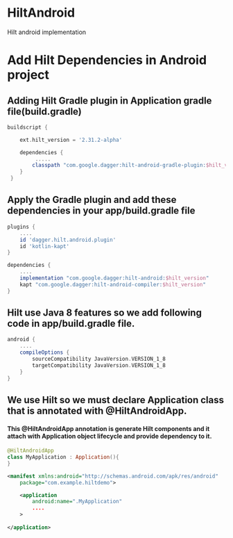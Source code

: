 # HiltAndroid
Hilt android implementation

# Add Hilt Dependencies in Android project 

## Adding Hilt Gradle plugin in Application gradle file(build.gradle)

```groovy
buildscript {

    ext.hilt_version = '2.31.2-alpha'

    dependencies {
         .....
        classpath "com.google.dagger:hilt-android-gradle-plugin:$hilt_version"
    }
 }

```

## Apply the Gradle plugin and add these dependencies in your app/build.gradle file
```groovy
plugins {
    ....
    id 'dagger.hilt.android.plugin'
    id 'kotlin-kapt'
}

dependencies {
    ....
    implementation "com.google.dagger:hilt-android:$hilt_version"
    kapt "com.google.dagger:hilt-android-compiler:$hilt_version"
}
```

## Hilt use Java 8 features so we add following code in app/build.gradle file.

```groovy
android {
    ....     
    compileOptions {
        sourceCompatibility JavaVersion.VERSION_1_8
        targetCompatibility JavaVersion.VERSION_1_8
    }
}
```

## We use Hilt so we must declare Application class that is annotated with @HiltAndroidApp.

#### This @HiltAndroidApp annotation is generate Hilt components and it attach with Application object lifecycle and provide dependency to it.

```kotlin
@HiltAndroidApp
class MyApplication : Application(){
}
```

```xml
<manifest xmlns:android="http://schemas.android.com/apk/res/android"
    package="com.example.hiltdemo">

    <application
        android:name=".MyApplication"
        ....
    >
        
</application>
```
